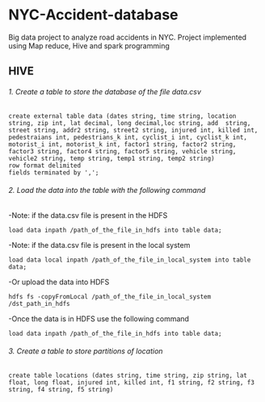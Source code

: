 # NYC-Accident-database
Big data project to analyze road accidents in NYC.
Project implemented using Map reduce, Hive and spark programming

## HIVE

###### 1. Create a table to store the database of the file data.csv
```
create external table data (dates string, time string, location string, zip int, lat decimal, long decimal,loc string, add 	string, street string, addr2 string, street2 string, injured int, killed int, pedestraians int, pedestrians_k int, cyclist_i int, cyclist_k int, motorist_i int, motorist_k int, factor1 string, factor2 string, factor3 string, factor4 string, factor5 string, vehicle string, vehicle2 string, temp string, temp1 string, temp2 string)
row format delimited
fields terminated by ',';
```

###### 2. Load the data into the table with the following command

-Note: if the data.csv file is present in the HDFS
```
load data inpath /path_of_the_file_in_hdfs into table data;
```

-Note: if the data.csv file is present in the local system
```
load data local inpath /path_of_the_file_in_local_system into table data;
```

-Or upload the data into HDFS
```
hdfs fs -copyFromLocal /path_of_the_file_in_local_system /dst_path_in_hdfs
```

-Once the data is in HDFS use the following command
```
load data inpath /path_of_the_file_in_hdfs into table data;
```
###### 3. Create a table to store partitions of location
```
create table locations (dates string, time string, zip string, lat float, long float, injured int, killed int, f1 string, f2 string, f3 string, f4 string, f5 string)
```
